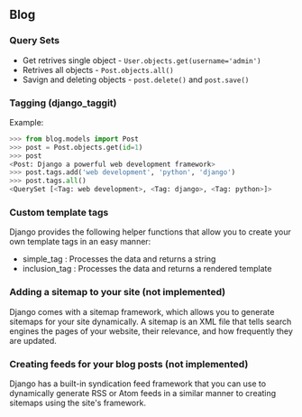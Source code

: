 ## Blog 

### Query Sets

* Get retrives single object - `User.objects.get(username='admin')`
* Retrives all objects - `Post.objects.all()`
* Savign and deleting objects - `post.delete()` and `post.save()`

### Tagging (django_taggit)

Example:
```python 
>>> from blog.models import Post
>>> post = Post.objects.get(id=1)
>>> post
<Post: Django a powerful web development framework>
>>> post.tags.add('web development', 'python', 'django')
>>> post.tags.all()
<QuerySet [<Tag: web development>, <Tag: django>, <Tag: python>]>
```

### Custom template tags
Django provides the following helper functions that allow you to create your own template tags in an easy manner:
* simple_tag : Processes the data and returns a string
* inclusion_tag : Processes the data and returns a rendered template


### Adding a sitemap to your site (not implemented)
Django comes with a sitemap framework, which allows you to generate sitemaps for your site dynamically. A sitemap is an XML file that tells search engines the pages of your website, their relevance, and how frequently they are updated.

### Creating feeds for your blog posts (not implemented)
Django has a built-in syndication feed framework that you can use to dynamically generate RSS or Atom feeds in a similar manner to creating sitemaps using the site's framework.
